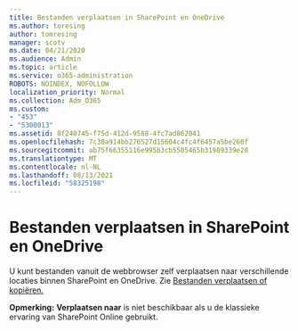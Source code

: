 ```yaml
---
title: Bestanden verplaatsen in SharePoint en OneDrive
ms.author: toresing
author: tomresing
manager: scotv
ms.date: 04/21/2020
ms.audience: Admin
ms.topic: article
ms.service: o365-administration
ROBOTS: NOINDEX, NOFOLLOW
localization_priority: Normal
ms.collection: Adm_O365
ms.custom:
- "453"
- "5300013"
ms.assetid: 8f240745-f75d-412d-9588-4fc7ad862041
ms.openlocfilehash: 7c30a914bb276527d15604c4fc4f6457a5be260f
ms.sourcegitcommit: ab75f66355116e995b3cb5505465b31989339e28
ms.translationtype: MT
ms.contentlocale: nl-NL
ms.lasthandoff: 08/13/2021
ms.locfileid: "58325198"
---
```

# <a name="move-files-in-sharepoint-and-onedrive"></a>Bestanden verplaatsen in SharePoint en OneDrive

U kunt bestanden vanuit de webbrowser zelf verplaatsen naar verschillende locaties binnen SharePoint en OneDrive. Zie [Bestanden verplaatsen of kopiëren.](https://support.microsoft.com/office/move-or-copy-files-in-sharepoint-00e2f483-4df3-46be-a861-1f5f0c1a87bc?ui=en-US&rs=en-US&ad=US)


**Opmerking:** **Verplaatsen naar** is niet beschikbaar als u de klassieke ervaring van SharePoint Online gebruikt.
  
